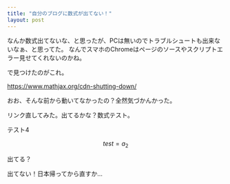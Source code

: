 ```yaml
---
title: "自分のブログに数式が出てない！"
layout: post	
---
```


なんか数式出てないな、と思ったが、PCは無いのでトラブルシュートも出来ないなぁ、と思ってた。
なんでスマホのChromeはページのソースやスクリプトエラー見せてくれないのかね。

で見つけたのがこれ。

https://www.mathjax.org/cdn-shutting-down/

おお、そんな前から動いてなかったの？全然気づかんかった。

リンク直してみた。出てるかな？数式テスト。

テスト4

$$ test = a_2 $$

出てる？ 

出てない！日本帰ってから直すか…

